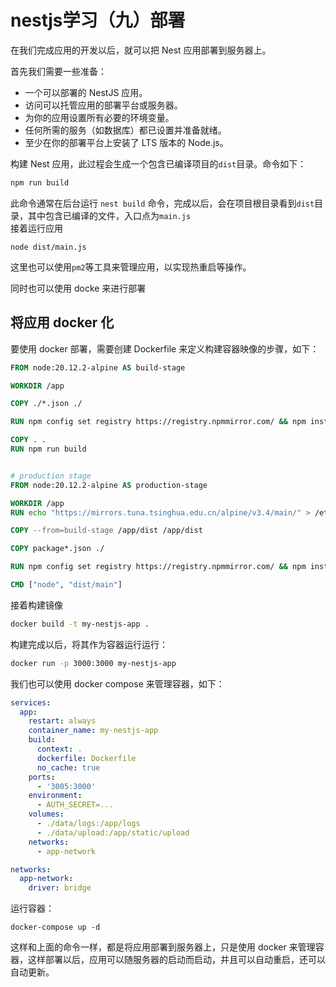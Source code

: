 # nestjs学习（九）部署
在我们完成应用的开发以后，就可以把 Nest 应用部署到服务器上。

首先我们需要一些准备：

- 一个可以部署的 NestJS 应用。
- 访问可以托管应用的部署平台或服务器。
- 为你的应用设置所有必要的环境变量。
- 任何所需的服务（如数据库）都已设置并准备就绪。
- 至少在你的部署平台上安装了 LTS 版本的 Node.js。

构建 Nest 应用，此过程会生成一个包含已编译项目的`dist`目录。命令如下：

```bash
npm run build
```

此命令通常在后台运行 `nest build` 命令，完成以后，会在项目根目录看到`dist`目录，其中包含已编译的文件，入口点为`main.js`  
接着运行应用

```
node dist/main.js
```

这里也可以使用`pm2`等工具来管理应用，以实现热重启等操作。

同时也可以使用 docke 来进行部署

## 将应用 docker 化

要使用 docker 部署，需要创建 Dockerfile 来定义构建容器映像的步骤，如下：

```dockerfile
FROM node:20.12.2-alpine AS build-stage

WORKDIR /app

COPY ./*.json ./

RUN npm config set registry https://registry.npmmirror.com/ && npm install

COPY . .
RUN npm run build


# production stage
FROM node:20.12.2-alpine AS production-stage

WORKDIR /app
RUN echo "https://mirrors.tuna.tsinghua.edu.cn/alpine/v3.4/main/" > /etc/apk/repositories && apk update && apk add --no-cache bash

COPY --from=build-stage /app/dist /app/dist

COPY package*.json ./

RUN npm config set registry https://registry.npmmirror.com/ && npm install --production

CMD ["node", "dist/main"]
```

接着构建镜像

```sh
docker build -t my-nestjs-app .
```

构建完成以后，将其作为容器运行运行：

```sh
docker run -p 3000:3000 my-nestjs-app
```

我们也可以使用 docker compose 来管理容器，如下：

```yaml
services:
  app:
    restart: always
    container_name: my-nestjs-app
    build:
      context: .
      dockerfile: Dockerfile
      no_cache: true
    ports:
      - '3005:3000'
    environment:
      - AUTH_SECRET=...
    volumes:
      - ./data/logs:/app/logs
      - ./data/upload:/app/static/upload
    networks:
      - app-network

networks:
  app-network:
    driver: bridge
```

运行容器：

```
docker-compose up -d
```

这样和上面的命令一样，都是将应用部署到服务器上，只是使用 docker 来管理容器，这样部署以后，应用可以随服务器的启动而启动，并且可以自动重启，还可以自动更新。
